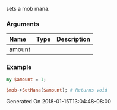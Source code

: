 sets a mob mana.
### Arguments
**Name**|**Type**|**Description**
:---|:---|:---
amount||

### Example

```perl
my $amount = 1;

$mob->SetMana($amount); # Returns void
```


Generated On 2018-01-15T13:04:48-08:00